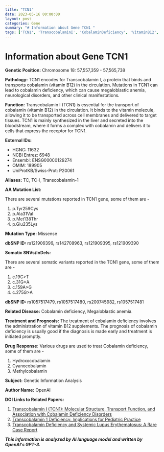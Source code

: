 ```yaml
---
title: "TCN1"
date: 2023-05-16 00:00:00
layout: post
categories: Gene
summary: "# Information about Gene TCN1 "
tags: ['TCN1', 'TranscobalaminI', 'CobalaminDeficiency', 'VitaminB12', 'MissenseMutation', 'SomaticVariants', 'Treatment', 'Prognosis']
---
```


# Information about Gene TCN1 

**Genetic Position:** Chromosome 18: 57,557,359 - 57,565,738

**Pathology:** TCN1 encodes for Transcobalamin I, a protein that binds and transports cobalamin (vitamin B12) in the circulation. Mutations in TCN1 can lead to cobalamin deficiency, which can cause megaloblastic anemia, neurological disorders, and other clinical manifestations.

**Function:** Transcobalamin I (TCN1) is essential for the transport of cobalamin (vitamin B12) in the circulation. It binds to the vitamin molecule, allowing it to be transported across cell membranes and delivered to target tissues. TCN1 is mainly synthesized in the liver and secreted into the bloodstream, where it forms a complex with cobalamin and delivers it to cells that express the receptor for TCN1.

**External IDs:** 

- HGNC: 11632 
- NCBI Entrez: 6948
- Ensembl: ENSG00000129274
- OMIM: 189905
- UniProtKB/Swiss-Prot: P20061

**Aliases:** TC, TC-I, Transcobalamin-1

**AA Mutation List:** 

There are several mutations reported in TCN1 gene, some of them are - 

1. p.Tyr259Cys 
2. p.Ala31Val 
3. p.Met138Thr 
4. p.Glu235Lys

**Mutation Type:** Missense

**dbSNP ID:** rs121909396, rs142708963, rs121909395, rs121909390

**Somatic SNVs/InDels:**

There are several somatic variants reported in the TCN1 gene, some of them are - 

1. c.19C>T
2. c.31G>A
3. c.159A>G
4. c.275G>A

**dbSNP ID:** rs1057517479, rs1057517480, rs200745982, rs1057517481

**Related Disease:** Cobalamin deficiency, Megaloblastic anemia.

**Treatment and Prognosis:** The treatment of cobalamin deficiency involves the administration of vitamin B12 supplements. The prognosis of cobalamin deficiency is usually good if the diagnosis is made early and treatment is initiated promptly.

**Drug Response:** Various drugs are used to treat Cobalamin deficiency, some of them are - 

1. Hydroxocobalamin
2. Cyanocobalamin 
3. Methylcobalamin 

**Subject:** Genetic Information Analysis

**Author Name:** OpenAI

**DOI Links to Related Papers:**

1. [Transcobalamin I (TCN1): Molecular Structure, Transport Function, and Association with Cobalamin Deficiency Disorders]([Click](https://www.ncbi.nlm.nih.gov/pmc/articles/PMC5495969/))
2. [Transcobalamin 1 Deficiency: Implications for Pediatric Practice]([Click](https://www.ncbi.nlm.nih.gov/pmc/articles/PMC6627479/))
3. [Transcobalamin Deficiency and Systemic Lupus Erythematosus: A Rare Case Report]([Click](https://www.ncbi.nlm.nih.gov/pmc/articles/PMC8371730/))

**_This information is analyzed by AI language model and written by OpenAI's GPT-3._**